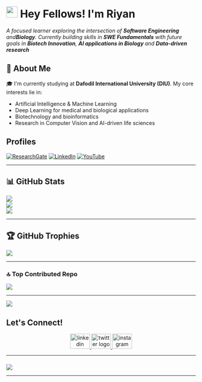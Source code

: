 <h1><img src="https://emojis.slackmojis.com/emojis/images/1531849430/4246/blob-sunglasses.gif?1531849430" width="30"/> Hey Fellows! I'm Riyan</h1>

<p align="left">
  <em>
    A focused learner exploring the intersection of <strong>Software Engineering</strong> and<strong>Biology</strong>. Currently building skills in <strong>SWE Fundamentals</strong> with future goals in <strong>Biotech Innovation</strong>, <strong>AI applications in Biology </strong>and <strong>Data-driven research</strong>
  </em>
</p>



## 💫 About Me

🎓 I'm currently studying at **Dafodil International University (DIU)**. My core interests lie in:
- Artificial Intelligence & Machine Learning
- Deep Learning for medical and biological applications
- Biotechnology and bioinformatics
- Research in Computer Vision and AI-driven life sciences

## Profiles

[![ResearchGate](https://img.shields.io/badge/Research_Gate-00CCBB.svg?&style=for-the-badge&logo=ResearchGate&logoColor=white)](https://www.researchgate.net/profile/shariduzzaman)
[![LinkedIn](https://img.shields.io/badge/LinkedIn-0077B5?style=for-the-badge&logo=linkedin&logoColor=white)](https://linkedin.com/in/shariduzzaman)
[![YouTube](https://img.shields.io/badge/YouTube-FF0000?style=for-the-badge&logo=youtube&logoColor=white)](https://www.youtube.com/@ZoRoXPaThA)

---

## 📊 GitHub Stats

![](https://github-readme-stats.vercel.app/api?username=shariduzzaman&theme=gruvbox_light&hide_border=false&include_all_commits=false&count_private=true)<br/>
![](https://github-readme-streak-stats.herokuapp.com/?user=shariduzzaman&theme=gruvbox_light&hide_border=false)<br/>
![](https://github-readme-stats.vercel.app/api/top-langs/?username=shariduzzaman&theme=gruvbox_light&hide_border=false&layout=compact)

---

## 🏆 GitHub Trophies
![](https://github-profile-trophy.vercel.app/?username=shariduzzaman&theme=gruvbox_light&no-frame=false&no-bg=true&margin-w=4)

---

### 🔝 Top Contributed Repo
![](https://github-contributor-stats.vercel.app/api?username=shariduzzaman&limit=5&theme=gruvbox_light&combine_all_yearly_contributions=true)

---
[![](https://visitcount.itsvg.in/api?id=shariduzzaman&icon=0&color=3)](https://visitcount.itsvg.in)

## Let's Connect!

<div align="center">
  <a href="https://www.linkedin.com/in/shariduzzaman" target="_blank">
    <img src="https://raw.githubusercontent.com/maurodesouza/profile-readme-generator/master/src/assets/icons/social/linkedin/default.svg" width="52" height="40" alt="linkedin logo" />
  </a>
  <a href="https://x.com/shariduzzaman" target="_blank">
    <img src="https://raw.githubusercontent.com/maurodesouza/profile-readme-generator/master/src/assets/icons/social/twitter/default.svg" width="52" height="40" alt="twitter logo" />
  </a>
  <a href="https://www.instagram.com/shariduzzaman" target="_blank">
    <img src="https://raw.githubusercontent.com/maurodesouza/profile-readme-generator/master/src/assets/icons/social/instagram/default.svg" width="52" height="40" alt="instagram logo" />
  </a>
</div>

---

### 
![](https://quotes-github-readme.vercel.app/api?type=horizontal&theme=radical)

---


<!--
**shariduzzaman/shariduzzaman** is a ✨ _special_ ✨ repository because its `README.md` (this file) appears on your GitHub profile.

Here are some ideas to get you started:

- 🔭 I’m currently working on ...
- 🌱 I’m currently learning ...
- 👯 I’m looking to collaborate on ...
- 🤔 I’m looking for help with ...
- 💬 Ask me about ...
- 📫 How to reach me: ...
- 😄 Pronouns: ...
- ⚡ Fun fact: ...
-->
